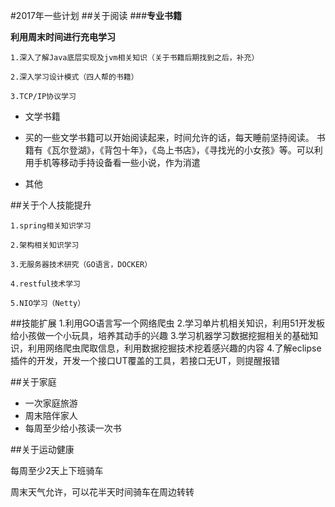 #2017年一些计划
##关于阅读
###**专业书籍**

**利用周末时间进行充电学习**

    1.深入了解Java底层实现及jvm相关知识（关于书籍后期找到之后，补充）

    2.深入学习设计模式（四人帮的书籍）

    3.TCP/IP协议学习

* 文学书籍
*  
    买的一些文学书籍可以开始阅读起来，时间允许的话，每天睡前坚持阅读。
    书籍有《瓦尔登湖》，《背包十年》，《岛上书店》，《寻找光的小女孩》等。可以利用手机等移动手持设备看一些小说，作为消遣

* 其他

##关于个人技能提升



 	1.spring相关知识学习

 	2.架构相关知识学习

 	3.无服务器技术研究（GO语言，DOCKER）
	
	4.restful技术学习
	
	5.NIO学习（Netty）

##技能扩展
	1.利用GO语言写一个网络爬虫
	2.学习单片机相关知识，利用51开发板给小孩做一个小玩具，培养其动手的兴趣
	3.学习机器学习数据挖掘相关的基础知识，利用网络爬虫爬取信息，利用数据挖掘技术挖着感兴趣的内容
	4.了解eclipse插件的开发，开发一个接口UT覆盖的工具，若接口无UT，则提醒报错



##关于家庭

* 一次家庭旅游
* 周末陪伴家人
* 每周至少给小孩读一次书

##关于运动健康

每周至少2天上下班骑车

周末天气允许，可以花半天时间骑车在周边转转

